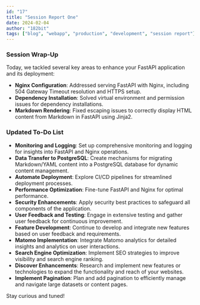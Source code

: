 ```yaml
---
id: "17" 
title: "Session Report One"
date: 2024-02-04
author: "182bit"
tags: ["blog", "webapp", "production", "development", "session report"]
---
```

### Session Wrap-Up

Today, we tackled several key areas to enhance your FastAPI application and its deployment:

-    **Nginx Configuration**: Addressed serving FastAPI with Nginx, including 504 Gateway Timeout resolution and HTTPS setup.
-    **Dependency Installation**: Solved virtual environment and permission issues for dependency installations.
-    **Markdown Rendering**: Fixed escaping issues to correctly display HTML content from Markdown in FastAPI using Jinja2.

### Updated To-Do List

-    **Monitoring and Logging**: Set up comprehensive monitoring and logging for insights into FastAPI and Nginx operations.
-    **Data Transfer to PostgreSQL**: Create mechanisms for migrating Markdown/YAML content into a PostgreSQL database for dynamic content management.
-    **Automate Deployment**: Explore CI/CD pipelines for streamlined deployment processes.
-    **Performance Optimization**: Fine-tune FastAPI and Nginx for optimal performance.
-    **Security Enhancements**: Apply security best practices to safeguard all components of the application.
-    **User Feedback and Testing**: Engage in extensive testing and gather user feedback for continuous improvement.
-    **Feature Development**: Continue to develop and integrate new features based on user feedback and requirements.
-    **Matomo Implementation**: Integrate Matomo analytics for detailed insights and analytics on user interactions.
-    **Search Engine Optimization**: Implement SEO strategies to improve visibility and search engine ranking.
-    **Discover Enhancements**: Research and implement new features or technologies to expand the functionality and reach of your websites.
-    **Implement Pagination**: Plan and add pagination to efficiently manage and navigate large datasets or content pages.

Stay curious and tuned!
